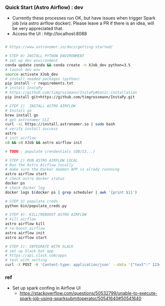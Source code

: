 ### Quick Start (Astro Airflow) : dev 

- Currently these processes run OK, but have issues when trigger Spark job (via astro airflow docker). Please leave a PR if there is an idea, will be very appreciated that.   
- Access the UI : http://localhost:8088 


```bash

# https://www.astronomer.io/docs/getting-started/

# STEP 0) INSTALL PYTHON ENVIRONMENT
# set up dev environment 
conda update conda && conda create -n XJob_dev python=3.5 
# launch dev env 
source activate XJob_dev
# install needed packages (python)
pip install -r requirements.txt
# install InstaPy
# https://github.com/timgrossmann/InstaPy#basic-installation
pip install git+https://github.com/timgrossmann/InstaPy.git

# STEP 1)  INSTALL ASTRO AIRFLOW 
# Install go 
brew install go
# get astronomer CLI
curl -sL https://install.astronomer.io | sudo bash
# verify install success 
astro 
# init airflow 
cd && cd XJob && astro airflow init 

# TODO : populate crendentials (DB/S3...)

# STEP 2) RUN ASTRO AIRFLOW LOCAL 
# Run the Astro Airflow locally 
# make sure the Docker daemon APP is alrady runnning 
astro airflow start
# check astro docker status 
docker ps
# check docker log 
docker logs $(docker ps | grep scheduler | awk '{print $1}')

# STEP 3) populate creds 
python bin/populate_creds.py

# STEP 4): KILL/REBOOST ASTRO AIRFLOW 
# kill airflow 
astro airflow kill
# re-boost airflow 
astro airflow init
astro airflow start

# STEP 5): INTEGRATE WITH SLACK 
# set up Slack bot app 
# https://api.slack.com/apps
# test with setting 
curl -X POST -H 'Content-type: application/json' --data '{"text":" 12345"}' https://hooks.slack.com/services/<ur_workspace_id>/<ur_channel_id>/<ur_access_token>
```

### ref 
- Set up spark confing in Airflow UI 
	- https://stackoverflow.com/questions/50532799/unable-to-execute-spark-job-using-sparksubmitoperator/50541640#50541640
